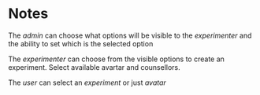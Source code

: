 # Notes

The _admin_ can choose what options will be visible to the _experimenter_ and the ability to set which is the selected option

The _experimenter_ can choose from the visible options to create an experiment. Select available avartar and counsellors.

The _user_ can select an _experiment_ or just _avatar_


